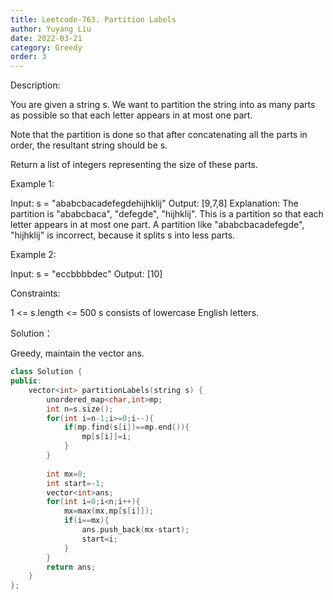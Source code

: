 ```yaml
---
title: Leetcode-763. Partition Labels
author: Yuyang Liu
date: 2022-03-21
category: Greedy
order: 3
---
```


Description:

You are given a string s. We want to partition the string into as many parts as possible so that each letter appears in at most one part.

Note that the partition is done so that after concatenating all the parts in order, the resultant string should be s.

Return a list of integers representing the size of these parts.

 

Example 1:

Input: s = "ababcbacadefegdehijhklij"
Output: [9,7,8]
Explanation:
The partition is "ababcbaca", "defegde", "hijhklij".
This is a partition so that each letter appears in at most one part.
A partition like "ababcbacadefegde", "hijhklij" is incorrect, because it splits s into less parts.

Example 2:

Input: s = "eccbbbbdec"
Output: [10]
 

Constraints:

1 <= s.length <= 500
s consists of lowercase English letters.

Solution：

Greedy, maintain the vector ans.

``` c++
class Solution {
public:
    vector<int> partitionLabels(string s) {
        unordered_map<char,int>mp;
        int n=s.size();
        for(int i=n-1;i>=0;i--){
            if(mp.find(s[i])==mp.end()){
                mp[s[i]]=i;
            }
        }
        
        int mx=0;
        int start=-1;
        vector<int>ans;
        for(int i=0;i<n;i++){
            mx=max(mx,mp[s[i]]);
            if(i==mx){
                ans.push_back(mx-start);
                start=i;
            }
        }
        return ans;
    }
};
```
